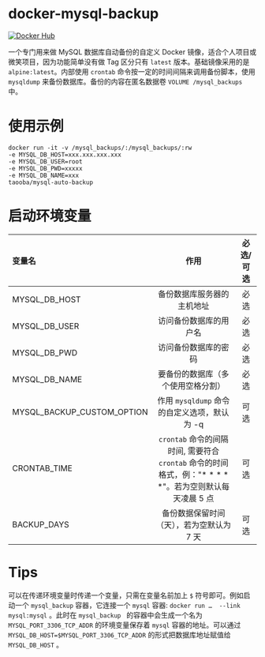 # docker-mysql-backup
[![Docker Hub](http://dockeri.co/image/taooba/mysql-auto-backup)](https://hub.docker.com/r/taooba/mysql-auto-backup/)

一个专门用来做 MySQL 数据库自动备份的自定义 Docker 镜像，适合个人项目或微笑项目，因为功能简单没有做 Tag 区分只有 `latest` 版本。基础镜像采用的是 `alpine:latest`。内部使用 `crontab` 命令按一定的时间间隔来调用备份脚本，使用 `mysqldump` 来备份数据库。备份的内容在匿名数据卷 `VOLUME /mysql_backups` 中。



# 使用示例

```shell
docker run -it -v /mysql_backups/:/mysql_backups/:rw 
-e MYSQL_DB_HOST=xxx.xxx.xxx.xxx 
-e MYSQL_DB_USER=root 
-e MYSQL_DB_PWD=xxxxx 
-e MYSQL_DB_NAME=xxx 
taooba/mysql-auto-backup
```



# 启动环境变量

| 变量名                        |                    作用                    | 必选/可选 |
| :------------------------- | :--------------------------------------: | :---: |
| MYSQL_DB_HOST              |              备份数据库服务器的主机地址               |  必选   |
| MYSQL_DB_USER              |               访问备份数据库的用户名                |  必选   |
| MYSQL_DB_PWD               |                访问备份数据库的密码                |  必选   |
| MYSQL_DB_NAME              |            要备份的数据库（多个使用空格分割）             |  必选   |
| MYSQL_BACKUP_CUSTOM_OPTION |      作用 `mysqldump` 命令的自定义选项，默认为 -q      |  可选   |
| CRONTAB_TIME               | `crontab` 命令的间隔时间, 需要符合 `crontab` 命令的时间格式，例："* * * * *"。若为空则默认每天凌晨 5 点 |  可选   |
| BACKUP_DAYS                |          备份数据保留时间（天），若为空默认为 7 天          |  可选   |



# Tips

可以在传递环境变量时传递一个变量，只需在变量名前加上 `$` 符号即可。例如启动一个 `mysql_backup` 容器，它连接一个 `mysql` 容器: `docker run …  --link mysql:mysql` 。此时在 `mysql_backup `  的容器中会生成一个名为 `MYSQL_PORT_3306_TCP_ADDR` 的环境变量保存着 `mysql` 容器的地址。可以通过 `MYSQL_DB_HOST=$MYSQL_PORT_3306_TCP_ADDR` 的形式把数据库地址赋值给 `MYSQL_DB_HOST` 。
